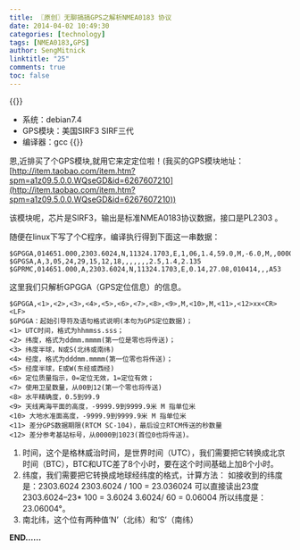```yaml
---
title: 〖原创〗无聊搞搞GPS之解析NMEA0183 协议
date: 2014-04-02 10:49:30
categories: [technology]
tags: [NMEA0183,GPS]
author: SengMitnick
linktitle: "25"
comments: true
toc: false
---
```

{{<note type="info">}}
- 系统：debian7.4
- GPS模块：美国SIRF3 SIRF三代
- 编译器：gcc
{{</note>}}

恩,近排买了个GPS模块,就用它来定定位啦！(我买的GPS模块地址：[http://item.taobao.com/item.htm?spm=a1z09.5.0.0.WQseGD&id=6267607210](http://item.taobao.com/item.htm?spm=a1z09.5.0.0.WQseGD&id=6267607210)) 

该模块呢，芯片是SIRF3，输出是标准NMEA0183协议数据，接口是PL2303 。<!--more-->

随便在linux下写了个C程序，编译执行得到下面这一串数据：
```
$GPGGA,014651.000,2303.6024,N,11324.1703,E,1,06,1.4,59.0,M,-6.0,M,,00007D
$GPGSA,A,3,05,24,29,15,12,18,,,,,,,2.5,1.4,2.135
$GPRMC,014651.000,A,2303.6024,N,11324.1703,E,0.14,27.08,010414,,,A53
```
这里我们只解析GPGGA（GPS定位信息）的信息。
```
$GPGGA,<1>,<2>,<3>,<4>,<5>,<6>,<7>,<8>,<9>,M,<10>,M,<11>,<12>xx<CR><LF>
$GPGGA：起始引导符及语句格式说明(本句为GPS定位数据)；
<1> UTC时间，格式为hhmmss.sss；
<2> 纬度，格式为ddmm.mmmm(第一位是零也将传送)；
<3> 纬度半球，N或S(北纬或南纬)
<4> 经度，格式为dddmm.mmmm(第一位零也将传送)；
<5> 经度半球，E或W(东经或西经)
<6> 定位质量指示，0=定位无效，1=定位有效；
<7> 使用卫星数量，从00到12(第一个零也将传送)
<8> 水平精确度，0.5到99.9
<9> 天线离海平面的高度，-9999.9到9999.9米 M 指单位米
<10> 大地水准面高度，-9999.9到9999.9米 M 指单位米
<11> 差分GPS数据期限(RTCM SC-104)，最后设立RTCM传送的秒数量
<12> 差分参考基站标号，从0000到1023(首位0也将传送)。
```

1. 时间，这个是格林威治时间，是世界时间（UTC），我们需要把它转换成北京时间（BTC），BTC和UTC差了8个小时，要在这个时间基础上加8个小时。
2. 纬度，我们需要把它转换成地球经纬度的格式，计算方法：
如接收到的纬度是：2303.6024
2303.6024 / 100 = 23.036024 可以直接读出23度
2303.6024–23* 100 = 3.6024
3.6024/ 60 = 0.06004
所以纬度是：23.06004°。
3. 南北纬，这个位有两种值‘N’（北纬）和‘S’（南纬）

**END……**